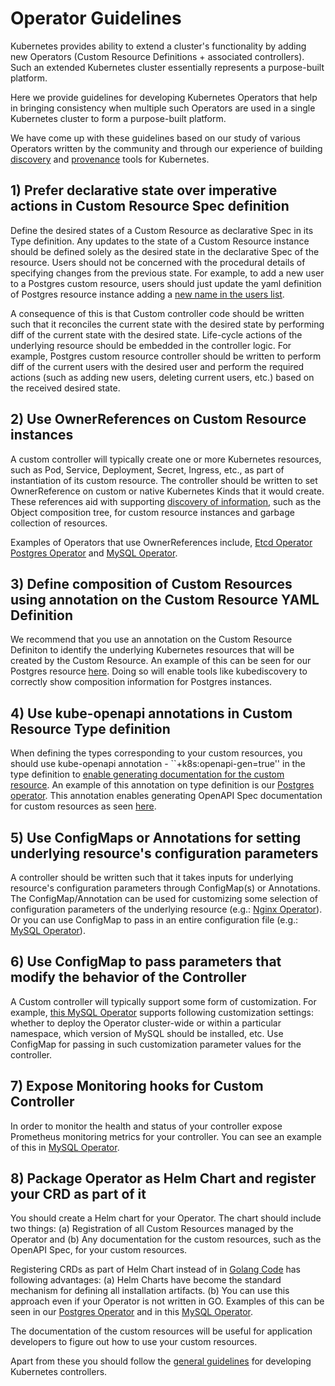 # Operator Guidelines

Kubernetes provides ability to extend a cluster's functionality by adding new Operators (Custom
Resource Definitions + associated controllers). Such an extended Kubernetes cluster essentially 
represents a purpose-built platform.

Here we provide guidelines for developing Kubernetes Operators that help in
bringing consistency when multiple such Operators are used 
in a single Kubernetes cluster to form a purpose-built platform.

We have come up with these guidelines based on our study of various Operators
written by the community and through our experience of building
[discovery](https://github.com/cloud-ark/kubediscovery) and [provenance](https://github.com/cloud-ark/kubeprovenance) tools for Kubernetes.


## 1) Prefer declarative state over imperative actions in Custom Resource Spec definition

Define the desired states of a Custom Resource as declarative Spec in its Type definition.
Any updates to the state of a Custom Resource instance should be defined solely as the desired
state in the declarative Spec of the resource.
Users should not be concerned with the procedural details of specifying changes from the previous state.
For example, to add a new user to a Postgres custom resource, 
users should just update the yaml definition of Postgres resource instance adding a 
[new name in the users list](https://github.com/cloud-ark/kubeplus/blob/master/postgres-crd-v2/artifacts/examples/add-user.yaml).

A consequence of this is that Custom controller code should be written such that it reconciles the current state
with the desired state by performing diff of the current state with the desired state. 
Life-cycle actions of the underlying resource should be embedded in the controller logic.
For example, Postgres custom resource controller should be written to perform diff of the current users with the desired user
and perform the required actions (such as adding new users, deleting current users, etc.) based on the received desired state.


## 2) Use OwnerReferences on Custom Resource instances

A custom controller will typically create one or more Kubernetes resources, such as Pod, Service, Deployment, Secret, Ingress, etc., 
as part of instantiation of its custom resource. The controller should be written to set OwnerReference on custom
or native Kubernetes Kinds that it would create. These references aid with supporting
[discovery of information](https://github.com/cloud-ark/kubediscovery), such as the Object composition tree, for custom resource instances
and garbage collection of resources.

Examples of Operators that use OwnerReferences include, [Etcd Operator](https://github.com/coreos/etcd-operator)
[Postgres Operator](https://github.com/cloud-ark/kubeplus/blob/master/postgres-crd-v2/controller.go#L508) and 
[MySQL Operator](https://github.com/oracle/mysql-operator/blob/master/pkg/resources/services/service.go#L34).


## 3) Define composition of Custom Resources using annotation on the Custom Resource YAML Definition

We recommend that you use an annotation on the Custom Resource Definiton to identify the underlying Kubernetes resources
that will be created by the Custom Resource. An example of this can be seen for our Postgres resource 
[here](https://github.com/cloud-ark/kubeplus/blob/master/postgres-crd-v2/artifacts/deployment/deployment.yaml#L33).
Doing so will enable tools like kubediscovery to correctly show composition information for Postgres instances.


## 4) Use kube-openapi annotations in Custom Resource Type definition

When defining the types corresponding to your custom resources, you should use
kube-openapi annotation - ``+k8s:openapi-gen=true''
in the type definition to [enable generating documentation for the custom resource](https://medium.com/@cloudark/understanding-kubectl-explain-9d703396cc8).
An example of this annotation on type definition is our [Postgres operator](https://github.com/cloud-ark/kubeplus/blob/master/postgres-crd-v2/pkg/apis/postgrescontroller/v1/types.go#L28). This annotation enables generating OpenAPI Spec documentation for custom resources as seen [here](https://github.com/cloud-ark/kubeplus/blob/master/postgres-crd-v2/postgres-crd-v2-chart/openapispec.json).



## 5) Use ConfigMaps or Annotations for setting underlying resource's configuration parameters

A controller should be written such that it takes inputs for underlying resource's
configuration parameters through ConfigMap(s) or Annotations. 
The ConfigMap/Annotation can be used for customizing some selection of configuration
parameters of the underlying resource (e.g.: [Nginx Operator](https://github.com/nginxinc/kubernetes-ingress/tree/master/examples/customization)). Or you can use ConfigMap to pass in an entire configuration file (e.g.: [MySQL Operator](https://github.com/oracle/mysql-operator/blob/master/docs/user/clusters.md)).


## 6) Use ConfigMap to pass parameters that modify the behavior of the Controller

A Custom controller will typically support some form of customization. For example, 
[this MySQL Operator](https://github.com/oracle/mysql-operator/blob/master/docs/tutorial.md#configuration) supports following customization settings: whether to deploy
the Operator cluster-wide or within a particular namespace, which version of MySQL should be installed, etc.
Use ConfigMap for passing in such customization parameter values for the controller.


## 7) Expose Monitoring hooks for Custom Controller

In order to monitor the health and status of your controller expose
Prometheus monitoring metrics for your controller. 
You can see an example of this in [MySQL Operator](https://github.com/oracle/mysql-operator/blob/master/docs/setup/monitoring.md).


## 8) Package Operator as Helm Chart and register your CRD as part of it

You should create a Helm chart for your Operator. The chart should include two things: (a) Registration of all Custom Resources managed by the Operator
and (b) Any documentation for the custom resources, such as the OpenAPI Spec, for your custom resources.

Registering CRDs as part of Helm Chart instead of in [Golang Code](https://github.com/coreos/etcd-operator/blob/master/pkg/controller/backup-operator/operator.go#L76)
has following advantages: (a) Helm Charts have become the standard mechanism for defining all installation artifacts.
(b) You can use this approach even if your Operator is not written in GO.
Examples of this can be seen in our [Postgres Operator](https://github.com/cloud-ark/kubeplus/blob/master/postgres-crd-v2/postgres-crd-v2-chart/templates/deployment.yaml)
and in this [MySQL Operator](https://github.com/oracle/mysql-operator/blob/master/mysql-operator/templates/01-resources.yaml).

The documentation of the custom resources will be useful for application developers to figure out how to use your custom resources.







Apart from these you should follow the [general guidelines](https://github.com/kubernetes/community/blob/master/contributors/devel/controllers.md) for developing Kubernetes controllers.
